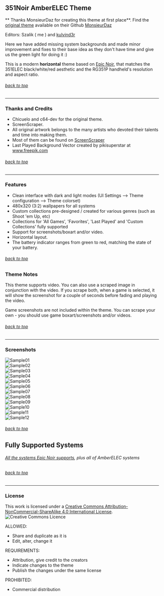 ## 351Noir AmberELEC Theme

** Thanks MonsieurDaz for creating this theme at first place**. Find the [original theme](https://github.com/MonsieurDaz/es-theme-351noir) available on their Github [MonsieurDaz](https://github.com/MonsieurDaz)

Editors: Szalik ( me ) and [kulvind3r](https://github.com/kulvind3r)

Here we have added missing system backgrounds and made minor improvement and fixes to their base idea as they don't have time and give us the green light for doing it :)

This is a modern **horizontal** theme based on [Epic Noir](https://github.com/c64-dev/es-theme-epicnoir), that matches the 351ELEC black/white/red aesthetic and the RG351P handheld's resolution and aspect ratio.


###### [back to top](https://github.com/SzalikDesigns/amberelec-351noir#351-noir-351elec-theme)

---

### Thanks and Credits
* Chicuelo and c64-dev for the original theme.
* ScreenScraper.
* All original artwork belongs to the many artists who devoted their talents and time into making them.
* Most of them can be found on [ScreenScraper](https://www.screenscraper.fr/)
* Last Played Background Vector created by pikisuperstar at www.freepik.com

###### [back to top](https://github.com/SzalikDesigns/amberelec-351noir#351-noir-351elec-theme)

---

### Features

* Clean interface with dark and light modes (UI Settings --> Theme configuration --> Theme colorset)
* 480x320 (3:2) wallpapers for all systems
* Custom collections pre-designed / created for various genres (such as Shoot 'em Up, etc)
* Collections for 'All Games', 'Favorites', 'Last Played' and 'Custom Collections' fully supported
* Support for screenshots/boxart and/or video.
* Horizontal layout.
* The battery indicator ranges from green to red, matching the state of your battery.

###### [back to top](https://github.com/SzalikDesigns/amberelec-351noir#351-noir-351elec-theme)


### Theme Notes

This theme supports video. You can also use a scraped image in conjunction with the video. If you scrape both, when a game is selected, it will show the screenshot for a couple of seconds before fading and playing the video.

Game screenshots are not included within the theme. You can scrape your own - you should use game boxart/screenshots and/or videos.

###### [back to top](https://github.com/SzalikDesigns/amberelec-351noir#351-noir-351elec-theme)

---

### Screenshots

![Sample01](https://github.com/szalik-rg351/es-theme-351elec-351noir/blob/main/_art/samples/001.png) \
![Sample02](https://github.com/szalik-rg351/es-theme-351elec-351noir/blob/main/_art/samples/002.png) \
![Sample03](https://github.com/szalik-rg351/es-theme-351elec-351noir/blob/main/_art/samples/003.png) \
![Sample04](https://github.com/szalik-rg351/es-theme-351elec-351noir/blob/main/_art/samples/004.png) \
![Sample05](https://github.com/szalik-rg351/es-theme-351elec-351noir/blob/main/_art/samples/005.png) \
![Sample06](https://github.com/szalik-rg351/es-theme-351elec-351noir/blob/main/_art/samples/006.png) \
![Sample07](https://github.com/szalik-rg351/es-theme-351elec-351noir/blob/main/_art/samples/007.png) \
![Sample08](https://github.com/szalik-rg351/es-theme-351elec-351noir/blob/main/_art/samples/008.png) \
![Sample09](https://github.com/szalik-rg351/es-theme-351elec-351noir/blob/main/_art/samples/009.png) \
![Sample10](https://github.com/szalik-rg351/es-theme-351elec-351noir/blob/main/_art/samples/010.png) \
![Sample11](https://github.com/szalik-rg351/es-theme-351elec-351noir/blob/main/_art/samples/011.png) \
![Sample12](https://github.com/szalik-rg351/es-theme-351elec-351noir/blob/main/_art/samples/012.png)


###### [back to top](https://github.com/SzalikDesigns/amberelec-351noir#351-noir-351elec-theme)

## Fully Supported Systems
###### [All the systems Epic Noir supports](https://github.com/c64-dev/es-theme-epicnoir#fully-supported-systems), plus all of AmberELEC systems

###### [back to top](https://github.com/SzalikDesigns/amberelec-351noir#351-noir-351elec-theme)

---

### License

This work is licensed under a [Creative Commons Attribution-NonCommercial-ShareAlike 4.0 International License](http://creativecommons.org/licenses/by-nc-sa/4.0/). \
![Creative Commons Licence](https://i.creativecommons.org/l/by-nc-sa/4.0/88x31.png "Creative Commons Licence")

ALLOWED:
- Share and duplicate as it is
- Edit, alter, change it

REQUIREMENTS:
- Attribution, give credit to the creators
- Indicate changes to the theme
- Publish the changes under the same license

PROHIBITED:
- Commercial distribution

